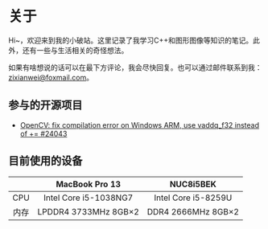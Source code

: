 # 关于


Hi~，欢迎来到我的小破站。这里记录了我学习C++和图形图像等知识的笔记。此外，还有一些与生活相关的奇怪想法。

如果有啥想说的话可以在最下方评论，我会尽快回复。也可以通过邮件联系到我：[zixianwei@foxmail.com](mailto:zixianwei@foxmail.com)。

## 参与的开源项目

+ [OpenCV: fix compilation error on Windows ARM, use vaddq_f32 instead of += #24043](https://github.com/opencv/opencv/pull/24043)

## 目前使用的设备

||MacBook Pro 13|NUC8i5BEK|
|:-:|:-:|:-:|
|CPU|Intel Core i5-1038NG7|Intel Core i5-8259U|
|内存|LPDDR4 3733MHz 8GB$\times$2|DDR4 2666MHz 8GB$\times$2|

